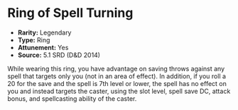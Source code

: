 # Ring of Spell Turning

- **Rarity:** Legendary
- **Type:** Ring
- **Attunement:** Yes
- **Source:** 5.1 SRD (D&D 2014)

While wearing this ring, you have advantage on saving throws against any spell that targets only you (not in an area of effect). In addition, if you roll a 20 for the save and the spell is 7th level or lower, the spell has no effect on you and instead targets the caster, using the slot level, spell save DC, attack bonus, and spellcasting ability of the caster.
